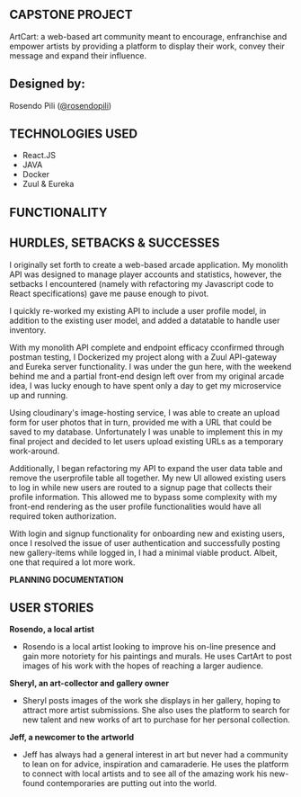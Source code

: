 ## CAPSTONE PROJECT
ArtCart: a web-based art community meant to encourage, enfranchise and empower artists by providing a platform to display their work, convey their message and expand their influence. 

## Designed by:  
Rosendo Pili (<a href="https://github.com/rosendopili">@rosendopili</a>)<br/>

## TECHNOLOGIES USED
* React.JS 
* JAVA 
* Docker
* Zuul & Eureka

## FUNCTIONALITY


## HURDLES, SETBACKS & SUCCESSES 

I originally set forth to create a web-based arcade application.  My monolith API was designed to manage player accounts and statistics, however, the setbacks I encountered (namely with refactoring my Javascript code to React specifications) gave me pause enough to pivot.  

I quickly re-worked my existing API to include a user profile model, in addition to the existing user model, and added a datatable to handle user inventory.  

With my monolith API complete and endpoint efficacy cconfirmed through postman testing, I Dockerized my project along with a Zuul API-gateway and Eureka server functionality.  I was under the gun here, with the weekend behind me and a partial front-end design left over from my original arcade idea, I was lucky enough to have spent only a day to get my microservice up and running.  

Using cloudinary's image-hosting service, I was able to create an upload form for user photos that in turn, provided me with a URL that could be saved to my database.  Unfortunately I was unable to implement this in my final project and decided to let users upload existing URLs as a temporary work-around. 

Additionally, I began refactoring my API to expand the user data table and remove the userprofile table all together.  My new UI allowed existing users to log in while new users are routed to a signup page that collects their profile information.  This allowed me to bypass some complexity with my front-end rendering as the user profile functionalities would have all required token authorization.  

With login and signup functionality for onboarding new and existing users, once I resolved the issue of user authentication and successfully posting new gallery-items while logged in, I had a minimal viable product.  Albeit, one that required a lot more work.  

**PLANNING DOCUMENTATION**



## USER STORIES

**Rosendo, a local artist**
* Rosendo is a local artist looking to improve his on-line presence and gain more notoriety for his paintings and murals.  He uses CartArt to post images of his work with the hopes of reaching a larger audience. 

**Sheryl, an art-collector and gallery owner**
* Sheryl posts images of the work she displays in her gallery, hoping to attract more artist submissions.  She also uses the platform to search for new talent and new works of art to purchase for her personal collection. 

**Jeff, a newcomer to the artworld**
* Jeff has always had a general interest in art but never had a community to lean on for advice, inspiration and camaraderie.  He uses the platform to connect with local artists and to see all of the amazing work his new-found contemporaries are putting out into the world. 
